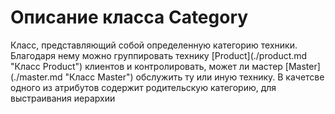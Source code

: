 # Описание класса Category
<p>Класс, представляющий собой определенную категорию техники. Благодаря нему можно группировать технику [Product](./product.md "Класс Product") клиентов и контролировать, может ли мастер [Master](./master.md "Класс Master") обслужить ту или иную технику. В качетсве одного из атрибутов содержит родительскую категорию, для выстраивания иерархии</p>
